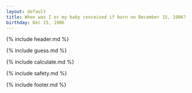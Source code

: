 ```yaml
---
layout: default
title: When was I or my baby conceived if born on December 15, 1906?
birthday: Dec 15, 1906
---
```


{% include header.md %}

{% include guess.md %}

{% include calculate.md %}

{% include safety.md %}

{% include footer.md %}



